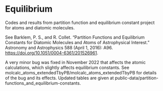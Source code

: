# Equilibrium
Codes and results from partition function and equilibrium constant project for atoms and diatomic molecules.

See Barklem, P. S., and R. Collet. “Partition Functions and Equilibrium Constants for Diatomic Molecules and Atoms of Astrophysical Interest.” Astronomy and Astrophysics 588 (April 1, 2016): A96. https://doi.org/10.1051/0004-6361/201526961.

A very minor bug was fixed in November 2022 that affects the atomic calculations, which slightly affects equilibrium constants.  See molcalc_atoms_extendedTbyPB/molcalc_atoms_extendedTbyPB for details of the bug and its effects.  Updated tables are given at public-data/partition-functions_and_equilibrium-constants.  